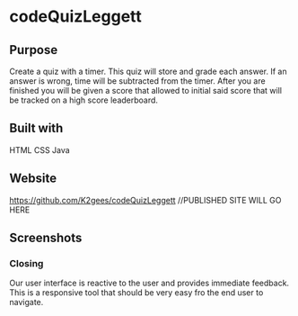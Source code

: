 # codeQuizLeggett

## Purpose
Create a quiz with a timer.  This quiz will store and grade each answer.  If an answer is wrong, time will be subtracted from the timer.  After you are finished you will be given a score that allowed to initial said score that will be tracked on a high score leaderboard.

## Built with
HTML
CSS
Java

## Website
https://github.com/K2gees/codeQuizLeggett
//PUBLISHED SITE WILL GO HERE

## Screenshots


### Closing
Our user interface is reactive to the user and provides immediate feedback.  This is a responsive tool that should be very easy fro the end user to navigate.  

